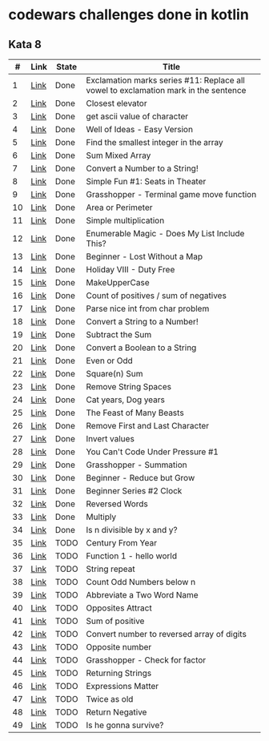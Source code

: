 # codewars challenges done in kotlin

## Kata 8
| #   | Link                                                           | State | Title                                                                               |
|-----|----------------------------------------------------------------|-------|-------------------------------------------------------------------------------------|
| 1   | [Link](https://www.codewars.com/kata/57fb09ef2b5314a8a90001ed) | Done  | Exclamation marks series #11: Replace all vowel to exclamation mark in the sentence |
| 2   | [Link](https://www.codewars.com/kata/5c374b346a5d0f77af500a5a) | Done  | Closest elevator                                                                    |
| 3   | [Link](https://www.codewars.com/kata/55acfc59c3c23d230f00006d) | Done  | get ascii value of character                                                        |
| 4   | [Link](https://www.codewars.com/kata/57f222ce69e09c3630000212) | Done  | Well of Ideas - Easy Version                                                        |
| 5   | [Link](https://www.codewars.com/kata/55a2d7ebe362935a210000b2) | Done  | Find the smallest integer in the array                                              |
| 6   | [Link](https://www.codewars.com/kata/57eaeb9578748ff92a000009) | Done  | Sum Mixed Array                                                                     |
| 7   | [Link](https://www.codewars.com/kata/5265326f5fda8eb1160004c8) | Done  | Convert a Number to a String!                                                       |
| 8   | [Link](https://www.codewars.com/kata/588417e576933b0ec9000045) | Done  | Simple Fun #1: Seats in Theater                                                     |
| 9   | [Link](https://www.codewars.com/kata/563a631f7cbbc236cf0000c2) | Done  | Grasshopper - Terminal game move function                                           |
| 10  | [Link](https://www.codewars.com/kata/5ab6538b379d20ad880000ab) | Done  | Area or Perimeter                                                                   |
| 11  | [Link](https://www.codewars.com/kata/583710ccaa6717322c000105) | Done  | Simple multiplication                                                               |
| 12  | [Link](https://www.codewars.com/kata/545991b4cbae2a5fda000158) | Done  | Enumerable Magic - Does My List Include This?                                       |
| 13  | [Link](https://www.codewars.com/kata/57f781872e3d8ca2a000007e) | Done  | Beginner - Lost Without a Map                                                       |
| 14  | [Link](https://www.codewars.com/kata/57e92e91b63b6cbac20001e5) | Done  | Holiday VIII - Duty Free                                                            |
| 15  | [Link](https://www.codewars.com/kata/57a0556c7cb1f31ab3000ad7) | Done  | MakeUpperCase                                                                       |
| 16  | [Link](https://www.codewars.com/kata/576bb71bbbcf0951d5000044) | Done  | Count of positives / sum of negatives                                               |
| 17  | [Link](https://www.codewars.com/kata/557cd6882bfa3c8a9f0000c1) | Done  | Parse nice int from char problem                                                    |
| 18  | [Link](https://www.codewars.com/kata/544675c6f971f7399a000e79) | Done  | Convert a String to a Number!                                                       |
| 19  | [Link](https://www.codewars.com/kata/56c5847f27be2c3db20009c3) | Done  | Subtract the Sum                                                                    |
| 20  | [Link](https://www.codewars.com/kata/551b4501ac0447318f0009cd) | Done  | Convert a Boolean to a String                                                       |
| 21  | [Link](https://www.codewars.com/kata/53da3dbb4a5168369a0000fe) | Done  | Even or Odd                                                                         |
| 22  | [Link](https://www.codewars.com/kata/515e271a311df0350d00000f) | Done  | Square(n) Sum                                                                       |
| 23  | [Link](https://www.codewars.com/kata/57eae20f5500ad98e50002c5) | Done  | Remove String Spaces                                                                |
| 24  | [Link](https://www.codewars.com/kata/5a6663e9fd56cb5ab800008b) | Done  | Cat years, Dog years                                                                |
| 25  | [Link](https://www.codewars.com/kata/5aa736a455f906981800360d) | Done  | The Feast of Many Beasts                                                            |
| 26  | [Link](https://www.codewars.com/kata/56bc28ad5bdaeb48760009b0) | Done  | Remove First and Last Character                                                     |
| 27  | [Link](https://www.codewars.com/kata/5899dc03bc95b1bf1b0000ad) | Done  | Invert values                                                                       |
| 28  | [Link](https://www.codewars.com/kata/53ee5429ba190077850011d4) | Done  | You Can't Code Under Pressure #1                                                    |
| 29  | [Link](https://www.codewars.com/kata/55d24f55d7dd296eb9000030) | Done  | Grasshopper - Summation                                                             |
| 30  | [Link](https://www.codewars.com/kata/57f780909f7e8e3183000078) | Done  | Beginner - Reduce but Grow                                                          |
| 31  | [Link](https://www.codewars.com/kata/55f9bca8ecaa9eac7100004a) | Done  | Beginner Series #2 Clock                                                            |
| 32  | [Link](https://www.codewars.com/kata/51c8991dee245d7ddf00000e) | Done  | Reversed Words                                                                      |
| 33  | [Link](https://www.codewars.com/kata/50654ddff44f800200000004) | Done  | Multiply                                                                            |
| 34  | [Link](https://www.codewars.com/kata/5545f109004975ea66000086) | Done  | Is n divisible by x and y?                                                          |
| 35  | [Link](https://www.codewars.com/kata/5a3fe3dde1ce0e8ed6000097) | TODO  | Century From Year                                                                   |
| 36  | [Link](https://www.codewars.com/kata/523b4ff7adca849afe000035) | TODO  | Function 1 - hello world                                                            |
| 37  | [Link](https://www.codewars.com/kata/57a0e5c372292dd76d000d7e) | TODO  | String repeat                                                                       |
| 38  | [Link](https://www.codewars.com/kata/59342039eb450e39970000a6) | TODO  | Count Odd Numbers below n                                                           |
| 39  | [Link](https://www.codewars.com/kata/57eadb7ecd143f4c9c0000a3) | TODO  | Abbreviate a Two Word Name                                                          |
| 40  | [Link](https://www.codewars.com/kata/555086d53eac039a2a000083) | TODO  | Opposites Attract                                                                   |
| 41  | [Link](https://www.codewars.com/kata/5715eaedb436cf5606000381) | TODO  | Sum of positive                                                                     |
| 42  | [Link](https://www.codewars.com/kata/5583090cbe83f4fd8c000051) | TODO  | Convert number to reversed array of digits                                          |
| 43  | [Link](https://www.codewars.com/kata/56dec885c54a926dcd001095) | TODO  | Opposite number                                                                     |
| 44  | [Link](https://www.codewars.com/kata/55cbc3586671f6aa070000fb) | TODO  | Grasshopper - Check for factor                                                      |
| 45  | [Link](https://www.codewars.com/kata/55a70521798b14d4750000a4) | TODO  | Returning Strings                                                                   |
| 46  | [Link](https://www.codewars.com/kata/5ae62fcf252e66d44d00008e) | TODO  | Expressions Matter                                                                  |
| 47  | [Link](https://www.codewars.com/kata/5b853229cfde412a470000d0) | TODO  | Twice as old                                                                        |
| 48  | [Link](https://www.codewars.com/kata/55685cd7ad70877c23000102) | TODO  | Return Negative                                                                     |
| 49  | [Link](https://www.codewars.com/kata/59ca8246d751df55cc00014c) | TODO  | Is he gonna survive?                                                                |